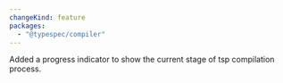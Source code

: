 ```yaml
---
changeKind: feature
packages:
  - "@typespec/compiler"
---
```


Added a progress indicator to show the current stage of tsp compilation process.
